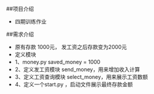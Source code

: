 ##项目介绍
- 四期训练作业

##需求介绍
- 原有存款 1000元， 发工资之后存款变为2000元
- 定义模块
- 1、money.py saved_money = 1000
- 2、定义发工资模块 send_money，用来增加收入计算
- 3、定义工资查询模块 select_money，用来展示工资数额
- 4、定义一个start.py ，启动文件展示最终存款金额